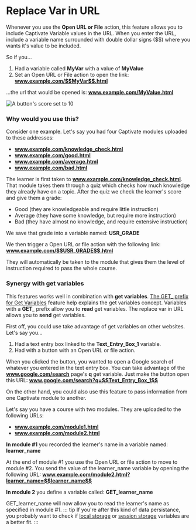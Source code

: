 # Replace Var in URL
Whenever you use the **Open URL or File** action, this feature allows you to include Captivate Variable values in the URL. When you enter the URL, include a variable name surrounded with double dollar signs ($$) where you wants it's value to be included.

So if you...

1. Had a variable called **MyVar** with a value of **MyValue**
2. Set an Open URL or File action to open the link: **www.example.com/$$MyVar$$.html**

...the url that would be opened is: **www.example.com/MyValue.html**

<img :src="$withBase('/img/replace-var-in-url.png')" alt="A button's score set to 10">

### Why would you use this?
Consider one example. Let's say you had four Captivate modules uploaded to these addresses:
- **www.example.com/knowledge_check.html**
- **www.example.com/good.html**
- **www.example.com/average.html**
- **www.example.com/bad.html**

The learner is first taken to **www.example.com/knowledge_check.html**. That module takes them through a quiz which checks how much knowledge they already have on a topic. After the quiz we check the learner's score and give them a grade:
- Good (they are knowledgeable and require little instruction)
- Average (they have some knowledge, but require more instruction)
- Bad (they have almost no knowledge, and require extensive instruction)

We save that grade into a variable named: **USR_GRADE**

We then trigger a Open URL or file action with the following link: **www.example.com/$$USR_GRADE$$.html**

They will automatically be taken to the module that gives them the level of instruction required to pass the whole course.

### Synergy with get variables
This features works well in combination with **get variables**. [The GET_ prefix for Get Variables](./variable-prefixes.html#get-for-get-variables) feature help explains the get variables concept. Variables with a **GET_** prefix allow you to **read** get variables. The replace var in URL allows you to **send** get variables.

First off, you could use take advantage of get variables on other websites. Let's say you...
1. Had a text entry box linked to the **Text_Entry_Box_1** variable.
2. Had with a button with an Open URL or file action. 

When you clicked the button, you wanted to open a Google search of whatever you entered in the text entry box. You can take advantage of the **www.google.com/search** page's **q** get variable. Just make the button open this URL: **www.google.com/search?q=$$Text_Entry_Box_1$$**

On the other hand, you could also use this feature to pass information from one Captivate module to another. 

Let's say you have a course with two modules. They are uploaded to the following URLs:
- **www.example.com/module1.html**
- **www.example.com/module2.html**

**In module #1** you recorded the learner's name in a variable named: **learner_name**

At the end of module #1 you use the Open URL or file action to move to module #2. You send the value of the learner_name variable by opening the following URL: **www.example.com/module2.html?learner_name=$$learner_name$$**

**In module 2** you define a variable called: **GET_learner_name**

GET_learner_name will now allow you to read the learner's name as specified in module #1.
::: tip
If you're after this kind of data persistance, you probably want to check if [local storage](./variable-prefixes.html#ls-for-local-storage) or [session storage](./variable-prefixes.html#ss-for-session-storage) variables are a better fit.
:::
